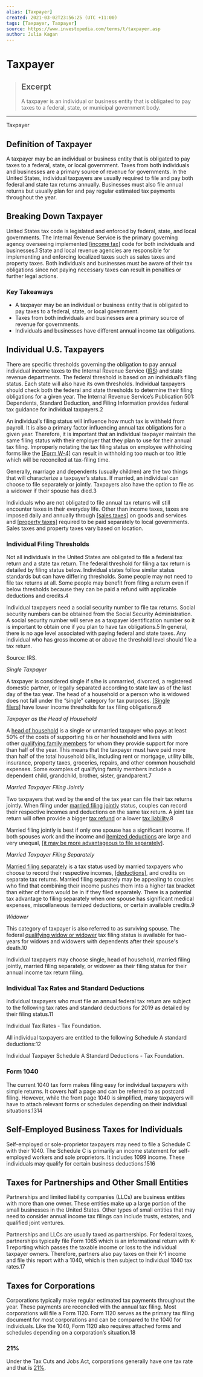 ```yaml
---
alias: [Taxpayer]
created: 2021-03-02T23:56:25 (UTC +11:00)
tags: [Taxpayer, Taxpayer]
source: https://www.investopedia.com/terms/t/taxpayer.asp
author: Julia Kagan
---
```


# Taxpayer

> ## Excerpt
> A taxpayer is an individual or business entity that is obligated to pay taxes to a federal, state, or municipal government body.

---

Taxpayer
## Definition of Taxpayer

A taxpayer may be an individual or business entity that is obligated to pay taxes to a federal, state, or local government. Taxes from both individuals and businesses are a primary source of revenue for governments. In the United States, individual taxpayers are usually required to file and pay both federal and state tax returns annually. Businesses must also file annual returns but usually plan for and pay regular estimated tax payments throughout the year.

## Breaking Down Taxpayer

United States tax code is legislated and enforced by federal, state, and local governments. The Internal Revenue Service is the primary governing agency overseeing implemented [[income tax]](https://www.investopedia.com/terms/i/incometax.asp) code for both individuals and businesses.1 State and local revenue agencies are responsible for implementing and enforcing localized taxes such as sales taxes and property taxes. Both individuals and businesses must be aware of their tax obligations since not paying necessary taxes can result in penalties or further legal actions.

### Key Takeaways

-   A taxpayer may be an individual or business entity that is obligated to pay taxes to a federal, state, or local government.
-   Taxes from both individuals and businesses are a primary source of revenue for governments.
-   Individuals and businesses have different annual income tax obligations.

## Individual U.S. Taxpayers

There are specific thresholds governing the obligation to pay annual individual income taxes to the Internal Revenue Service ([IRS](https://www.investopedia.com/terms/i/irs.asp)) and state revenue departments. The federal threshold is based on an individual’s filing status. Each state will also have its own thresholds. Individual taxpayers should check both the federal and state thresholds to determine their filing obligations for a given year. The Internal Revenue Service’s Publication 501: Dependents, Standard Deduction, and Filing Information provides federal tax guidance for individual taxpayers.2

An individual’s filing status will influence how much tax is withheld from payroll. It is also a primary factor influencing annual tax obligations for a given year. Therefore, it is important that an individual taxpayer maintain the same filing status with their employer that they plan to use for their annual tax filing. Improperly notating the tax filing status on employee withholding forms like the [[Form W-4]](https://www.investopedia.com/terms/w/w4form.asp) can result in withholding too much or too little which will be reconciled at tax-filing time.

Generally, marriage and dependents (usually children) are the two things that will characterize a taxpayer’s status. If married, an individual can choose to file separately or jointly. Taxpayers also have the option to file as a widower if their spouse has died.3

Individuals who are not obligated to file annual tax returns will still encounter taxes in their everyday life. Other than income taxes, taxes are imposed daily and annually through [[sales taxes]](https://www.investopedia.com/terms/s/salestax.asp) on goods and services and [[property taxes]](https://www.investopedia.com/terms/p/propertytax.asp) required to be paid separately to local governments. Sales taxes and property taxes vary based on location.

### Individual Filing Thresholds

Not all individuals in the United States are obligated to file a federal tax return and a state tax return. The federal threshold for filing a tax return is detailed by filing status below. Individual states follow similar status standards but can have differing thresholds. Some people may not need to file tax returns at all. Some people may benefit from filing a return even if below thresholds because they can be paid a refund with applicable deductions and credits.4

Individual taxpayers need a social security number to file tax returns. Social security numbers can be obtained from the Social Security Administration. A social security number will serve as a taxpayer identification number so it is important to obtain one if you plan to have tax obligations.5 In general, there is no age level associated with paying federal and state taxes. Any individual who has gross income at or above the threshold level should file a tax return.

Source: IRS.

_Single Taxpayer_

A taxpayer is considered single if s/he is unmarried, divorced, a registered domestic partner, or legally separated according to state law as of the last day of the tax year. The head of a household or a person who is widowed does not fall under the “single” category for tax purposes. [[Single filers]](https://www.investopedia.com/terms/s/single.asp) have lower income thresholds for tax filing obligations.6

_Taxpayer as the Head of Household_

A [head of household](https://www.investopedia.com/terms/h/head_of_household.asp) is a single or unmarried taxpayer who pays at least 50% of the costs of supporting his or her household and lives with other [qualifying family members](https://www.investopedia.com/terms/m/memberofhousehold.asp) for whom they provide support for more than half of the year. This means that the taxpayer must have paid more than half of the total household bills, including rent or mortgage, utility bills, insurance, property taxes, groceries, repairs, and other common household expenses. Some examples of qualifying family members include a dependent child, grandchild, brother, sister, grandparent.7

_Married Taxpayer Filing Jointly_

Two taxpayers that wed by the end of the tax year can file their tax returns jointly. When filing under [married filing jointly](https://www.investopedia.com/terms/m/mfj.asp) status, couples can record their respective incomes and deductions on the same tax return. A joint tax return will often provide a bigger [tax refund](https://www.investopedia.com/terms/t/tax-refund.asp) or a lower [tax liability](https://www.investopedia.com/terms/t/taxliability.asp).8

Married filing jointly is best if only one spouse has a significant income. If both spouses work and the income and [itemized deductions](https://www.investopedia.com/terms/i/itemizeddeduction.asp) are large and very unequal, [[it may be more advantageous to file separately]](https://www.investopedia.com/articles/tax/08/file-seperately.asp).

_Married Taxpayer Filing Separately_

[Married filing separately](https://www.investopedia.com/terms/m/mfs.asp) is a tax status used by married taxpayers who choose to record their respective incomes, [[deductions]](https://www.investopedia.com/terms/t/tax-deduction.asp), and credits on separate tax returns. Married filing separately may be appealing to couples who find that combining their income pushes them into a higher tax bracket than either of them would be in if they filed separately. There is a potential tax advantage to filing separately when one spouse has significant medical expenses, miscellaneous itemized deductions, or certain available credits.9

_Widower_

This category of taxpayer is also referred to as surviving spouse. The federal [qualifying widow or widower](https://www.investopedia.com/terms/q/qualifying-widow.asp) tax filing status is available for two-years for widows and widowers with dependents after their spouse's death.10

Individual taxpayers may choose single, head of household, married filing jointly, married filing separately, or widower as their filing status for their annual income tax return filing.

### Individual Tax Rates and Standard Deductions

Individual taxpayers who must file an annual federal tax return are subject to the following tax rates and standard deductions for 2019 as detailed by their filing status.11

Individual Tax Rates - Tax Foundation.

All individual taxpayers are entitled to the following Schedule A standard deductions:12

Individual Taxpayer Schedule A Standard Deductions - Tax Foundation.

### Form 1040

The current 1040 tax form makes filing easy for individual taxpayers with simple returns. It covers half a page and can be referred to as postcard filing. However, while the front page 1040 is simplified, many taxpayers will have to attach relevant forms or schedules depending on their individual situations.1314

## Self-Employed Business Taxes for Individuals

Self-employed or sole-proprietor taxpayers may need to file a Schedule C with their 1040. The Schedule C is primarily an income statement for self-employed workers and sole proprietors. It includes 1099 income. These individuals may qualify for certain business deductions.1516

## Taxes for Partnerships and Other Small Entities

Partnerships and limited liability companies (LLCs) are business entities with more than one owner. These entities make up a large portion of the small businesses in the United States. Other types of small entities that may need to consider annual income tax filings can include trusts, estates, and qualified joint ventures.

Partnerships and LLCs are usually taxed as partnerships. For federal taxes, partnerships typically file Form 1065 which is an informational return with K-1 reporting which passes the taxable income or loss to the individual taxpayer owners. Therefore, partners also pay taxes on their K-1 income and file this report with a 1040, which is then subject to individual 1040 tax rates.17

## Taxes for Corporations

Corporations typically make regular estimated tax payments throughout the year. These payments are reconciled with the annual tax filing. Most corporations will file a Form 1120. Form 1120 serves as the primary tax filing document for most corporations and can be compared to the 1040 for individuals. Like the 1040, Form 1120 also requires attached forms and schedules depending on a corporation’s situation.18

### 21%

Under the Tax Cuts and Jobs Act, corporations generally have one tax rate and that is [21%](https://www.irs.gov/pub/irs-pdf/i1120.pdf).
